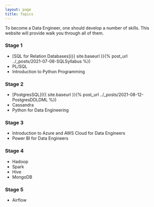 ```yaml
---
layout: page
title: Topics
---
```

To become a Data Engineer, one should develop a number of skills. This website will provide walk you through all of them.
### Stage 1
* [SQL for Relation Databases]({{ site.baseurl }}{% post_url ../_posts/2021-07-08-SQLSyllabus %})
* PL/SQL
* Introduction to Python Programming
### Stage 2
* [PostgresSQL]({{ site.baseurl }}{% post_url ../_posts/2021-08-12-PostgresDDLDML %})
*  Cassandra
* Python for Data Engineering
### Stage 3
* Introduction to Azure and AWS Cloud for Data Engineers
* Power BI for Data Engineers
### Stage 4
* Hadoop
* Spark
* Hive
* MongoDB
### Stage 5
* Airflow
  

